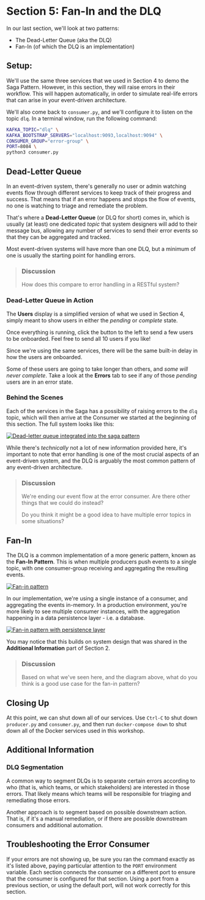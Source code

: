 # Section 5: Fan-In and the DLQ

In our last section, we'll look at two patterns:
- The Dead-Letter Queue (aka the DLQ)
- Fan-In (of which the DLQ is an implementation)

## Setup:

We'll use the same three services that we used in Section 4 to demo the Saga Pattern. However, in this section, they will raise errors in their workflow. This will happen automatically, in order to simulate real-life errors that can arise in your event-driven architecture.

We'll also come back to `consumer.py`, and we'll configure it to listen on the topic `dlq`. In a terminal window, run the following command:

<span class="copy"></span>
```sh
KAFKA_TOPIC="dlq" \
KAFKA_BOOTSTRAP_SERVERS="localhost:9093,localhost:9094" \
CONSUMER_GROUP="error-group" \
PORT=8084 \
python3 consumer.py
```

## Dead-Letter Queue

In an event-driven system, there's generally no user or admin watching events flow through different services to keep track of their progress and success.  That means that if an error happens and stops the flow of events, no one is watching to triage and remediate the problem.

That's where a **Dead-Letter Queue** (or DLQ for short) comes in, which is usually (at least) one dedicated *topic* that system designers will add to their message bus, allowing any number of services to send their error events so that they can be aggregated and tracked. 

Most event-driven systems will have more than one DLQ, but a minimum of one is usually the starting point for handling errors. 

> ### Discussion
> How does this compare to error handling in a RESTful system?

### Dead-Letter Queue in Action

The **Users** display is a simplified version of what we used in Section 4, simply meant to show users in either the *pending* or *complete* state.

Once everything is running, click the button to the left to send a few users to be onboarded. Feel free to send all 10 users if you like!

Since we're using the same services, there will be the same built-in delay in how the users are onboarded.

Some of these users are going to take longer than others, and *some will never complete*. Take a look at the **Errors** tab to see if any of those *pending* users are in an error state.


### Behind the Scenes

Each of the services in the Saga has a possibility of raising errors to the `dlq` topic, which will then arrive at the Consumer we started at the beginning of this section. The full system looks like this:

<a href="images/s5.1.jpg" class="glightbox">
    <img src="images/s5.1.jpg" alt="Dead-letter queue integrated into the saga pattern"/>
</a>

While there's *technically* not a lot of new information provided here, it's important to note that error handling is one of the most crucial aspects of an event-driven system, and the DLQ is arguably the most common pattern of any event-driven architecture.

> ### Discussion
> We're ending our event flow at the error consumer. Are there other things that we could do instead?
>
> Do you think it might be a good idea to have multiple error topics in some situations?

## Fan-In

The DLQ is a common implementation of a more generic pattern, known as the **Fan-In Pattern**. This is when multiple producers push events to a single topic, with one consumer-group receiving and aggregating the resulting events.

<a href="images/s5.2.jpg" class="glightbox">
    <img src="images/s5.2.jpg" alt="Fan-in pattern"/>
</a>

In our implementation, we're using a single instance of a consumer, and aggregating the events in-memory.  In a production environment, you're more likely to see multiple consumer instances, with the aggregation happening in a data persistence layer - i.e. a database.

<a href="images/s5.3.jpg" class="glightbox">
    <img src="images/s5.3.jpg" alt="Fan-in pattern with persistence layer"/>
</a>

You may notice that this builds on system design that was shared in the **Additional Information** part of Section 2.

> ### Discussion
> Based on what we've seen here, and the diagram above, what do you think is a good use case for the fan-in pattern?

## Closing Up

At this point, we can shut down all of our services.  Use `Ctrl-C` to shut down `producer.py` and `consumer.py`, and then run `docker-compose down` to shut down all of the Docker services used in this workshop.

## Additional Information

### DLQ Segmentation

A common way to segment DLQs is to separate certain errors according to who (that is, which teams, or which stakeholders) are interested in those errors.  That likely means which teams will be responsible for triaging and remediating those errors.  

Another approach is to segment based on possible downstream action.  That is, if it's a manual remediation, or if there are possible downstream consumers and additional automation.  

## Troubleshooting the Error Consumer

If your errors are not showing up, be sure you ran the command exactly as it's listed above, paying particular attention to the `PORT` environment variable.  Each section connects the consumer on a different port to ensure that the consumer is configured for that section. Using a port from a previous section, or using the default port, will not work correctly for this section.  